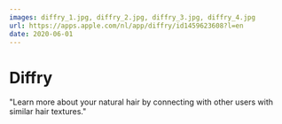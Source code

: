 ```yaml
---
images: diffry_1.jpg, diffry_2.jpg, diffry_3.jpg, diffry_4.jpg
url: https://apps.apple.com/nl/app/diffry/id1459623608?l=en
date: 2020-06-01
---
```


#  Diffry
"Learn more about your natural hair by connecting with other users with similar hair textures."
